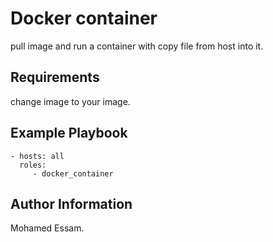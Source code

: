 Docker container
================

pull image and run a container with copy file from host into it.

Requirements
------------

change image to your image.

Example Playbook
----------------


    - hosts: all
      roles:
         - docker_container

Author Information
------------------

Mohamed Essam.
